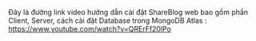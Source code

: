 Đây là đường link video hướng dẫn cài đặt ShareBlog web bao gồm 
phần Client, Server, cách cài đặt Database trong MongoDB Atlas : 
https://www.youtube.com/watch?v=QRErFf20lPo
